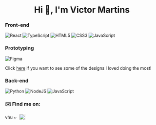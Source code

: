 <h1 align="center">Hi 👋, I'm Victor Martins</h1>

### Front-end
 ![React](https://img.shields.io/badge/react-%2320232a.svg?style=for-the-badge&logo=react&logoColor=%2361DAFB) 
![TypeScript](https://img.shields.io/badge/typescript-%23007ACC.svg?style=for-the-badge&logo=typescript&logoColor=white)
![HTML5](https://img.shields.io/badge/html5-%23E34F26.svg?style=for-the-badge&logo=html5&logoColor=white) ![CSS3](https://img.shields.io/badge/css3-%231572B6.svg?style=for-the-badge&logo=css3&logoColor=white)
![JavaScript](https://img.shields.io/badge/javascript-%23323330.svg?style=for-the-badge&logo=javascript&logoColor=%23F7DF1E) 

### Prototyping
![Figma](https://img.shields.io/badge/figma-%23F24E1E.svg?style=for-the-badge&logo=figma&logoColor=white)
<p>Click <a href="https://www.figma.com/file/wbFJotbNOxeJb08HIdYwWt/Portf%C3%B3lio?node-id=0%3A1" target="blank">here</a> if you want to see some of the designs I loved doing the most!</p>
 
### Back-end
![Python](https://img.shields.io/badge/python-3670A0?style=for-the-badge&logo=python&logoColor=ffdd54)
![NodeJS](https://img.shields.io/badge/node.js-6DA55F?style=for-the-badge&logo=node.js&logoColor=white)
![JavaScript](https://img.shields.io/badge/javascript-%23323330.svg?style=for-the-badge&logo=javascript&logoColor=%23F7DF1E)

### ✉️ Find me on:

<p align="left">
<a href="https://linkedin.com/in/vhugomartins" target="blank"><img align="center" src="https://raw.githubusercontent.com/rahuldkjain/github-profile-readme-generator/master/src/images/icons/Social/linked-in-alt.svg" alt="vhugomartins" height="15" width="25" /></a>
<a href="mailto:vhmartins.contato@gmail.com" target="blank"><img align="center" src="https://upload.wikimedia.org/wikipedia/commons/thumb/7/7e/Gmail_icon_%282020%29.svg/512px-Gmail_icon_%282020%29.svg.png" alt="vhmartins.contato" height="10" width="13" /></a>
<a href="https://www.figma.com/file/wbFJotbNOxeJb08HIdYwWt/Portf%C3%B3lio?node-id=0%3A1" target="blank"><img align="center" src="https://cdn-icons-png.flaticon.com/512/5968/5968705.png" alt="VictorHugoMartins" height="20" width="20" /></a>
</p>
